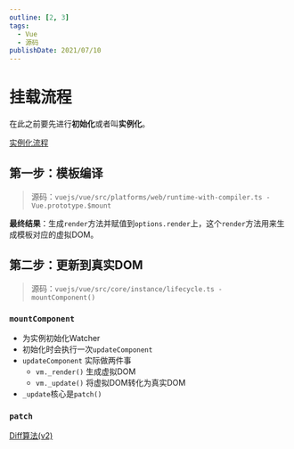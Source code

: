 ```yaml
---
outline: [2, 3]
tags: 
  - Vue 
  - 源码
publishDate: 2021/07/10
---
```


# 挂载流程

在此之前要先进行**初始化**或者叫**实例化**。

[实例化流程](/src/dev/vue/vue-init) 

## 第一步：模板编译

> 源码：`vuejs/vue/src/platforms/web/runtime-with-compiler.ts - Vue.prototype.$mount`

**最终结果**：生成`render`方法并赋值到`options.render`上，这个`render`方法用来生成模板对应的虚拟DOM。

## 第二步：更新到真实DOM
> 源码：`vuejs/vue/src/core/instance/lifecycle.ts - mountComponent()`

### `mountComponent`

- 为实例初始化Watcher
- 初始化时会执行一次`updateComponent`
- `updateComponent` 实际做两件事
    - `vm._render()` 生成虚拟DOM
    - `vm._update()` 将虚拟DOM转化为真实DOM
- `_update`核心是`patch()`

### `patch`

[Diff算法(v2)](/src/dev/vue/vue-diff2)